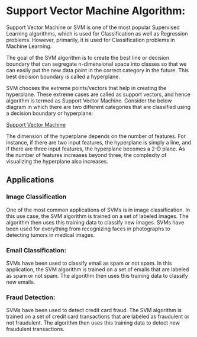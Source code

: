 # Support Vector Machine Algorithm:

Support Vector Machine or SVM is one of the most popular Supervised Learning algorithms, which is used for Classification as well as Regression problems. However, primarily, it is used for Classification problems in Machine Learning.

The goal of the SVM algorithm is to create the best line or decision boundary that can segregate n-dimensional space into classes so that we can easily put the new data point in the correct category in the future. This best decision boundary is called a hyperplane.

SVM chooses the extreme points/vectors that help in creating the hyperplane. These extreme cases are called as support vectors, and hence algorithm is termed as Support Vector Machine. Consider the below diagram in which there are two different categories that are classified using a decision boundary or hyperplane:

[Support Vector Machine](./images/support_vector_machine.jpg)


The dimension of the hyperplane depends on the number of features. For instance, if there are two input features, the hyperplane is simply a line, and if there are three input features, the hyperplane becomes a 2-D plane. As the number of features increases beyond three, the complexity of visualizing the hyperplane also increases.

## Applications

### Image Classification
One of the most common applications of SVMs is in image classification. In this use case, the SVM algorithm is trained on a set of labeled images. The algorithm then uses this training data to classify new images. SVMs have been used for everything from recognizing faces in photographs to detecting tumors in medical images.

### Email Classification:
SVMs have been used to classify email as spam or not spam. In this application, the SVM algorithm is trained on a set of emails that are labeled as spam or not spam. The algorithm then uses this training data to classify new emails.

### Fraud Detection:

SVMs have been used to detect credit card fraud. The SVM algorithm is trained on a set of credit card transactions that are labeled as fraudulent or not fraudulent. The algorithm then uses this training data to detect new fraudulent transactions.